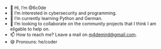 - 👋 Hi, I’m @6c0de
- 👀 I’m interested in cybersecurity and programming.
- 🌱 I’m currently learning Python and German.
- 💞️ I’m looking to collaborate on the community projects that I think I am eligable to help on.
- 📫 How to reach me? Leave a mail on m4demird@gmail.com.
- 😄 Pronouns: he/coder
